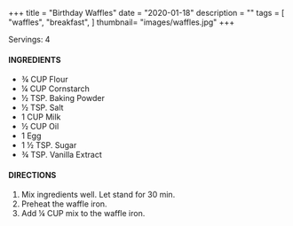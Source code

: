 +++
title = "Birthday Waffles"
date = "2020-01-18"
description = ""
tags = [
    "waffles",
    "breakfast",
]
thumbnail= "images/waffles.jpg"
+++

Servings: 4 <!--more-->

#### INGREDIENTS 

* ¾ CUP Flour 
* ¼ CUP Cornstarch 
* ½ TSP. Baking Powder 
* ½ TSP. Salt 
* 1 CUP Milk 
* ½ CUP Oil 
* 1 Egg 
* 1 ½ TSP. Sugar 
* ¾ TSP. Vanilla Extract 

#### DIRECTIONS 
1. Mix ingredients well. Let stand for 30 min. 
2. Preheat the waffle iron. 
3. Add ¼ CUP mix to the waffle iron. 
